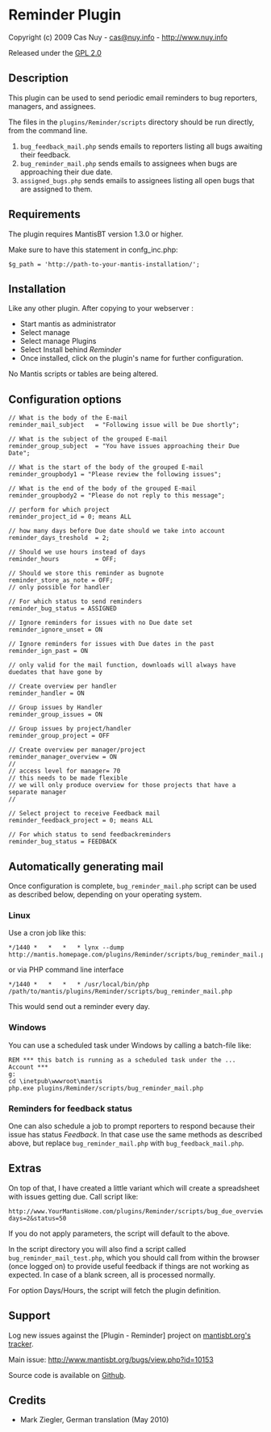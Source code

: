 # Reminder Plugin

Copyright (c) 2009  Cas Nuy - cas@nuy.info - http://www.nuy.info

Released under the [GPL 2.0](http://opensource.org/licenses/GPL-2.0)

## Description

This plugin can be used to send  periodic email reminders to bug reporters,
managers, and assignees.

The files in the `plugins/Reminder/scripts` directory should be run directly,
from the command line.

1. `bug_feedback_mail.php` sends emails to reporters listing all bugs awaiting
   their feedback.
2. `bug_reminder_mail.php` sends emails to assignees when bugs are approaching
   their due date.
3. `assigned_bugs.php` sends emails to assignees listing all open bugs that are
   assigned to them.


## Requirements

The plugin requires MantisBT version 1.3.0 or higher.

Make sure to have this statement in confg_inc.php:
```
$g_path = 'http://path-to-your-mantis-installation/';
```


## Installation

Like any other plugin. After copying to your webserver :

- Start mantis as administrator
- Select manage
- Select manage Plugins
- Select Install behind *Reminder*
- Once installed, click on the plugin's name for further configuration.

No Mantis scripts or tables are being altered.


## Configuration options

```
// What is the body of the E-mail
reminder_mail_subject	= "Following issue will be Due shortly";

// What is the subject of the grouped E-mail
reminder_group_subject	= "You have issues approaching their Due Date";

// What is the start of the body of the grouped E-mail
reminder_groupbody1	= "Please review the following issues";

// What is the end of the body of the grouped E-mail
reminder_groupbody2	= "Please do not reply to this message";

// perform for which project
reminder_project_id = 0; means ALL

// how many days before Due date should we take into account
reminder_days_treshold  = 2;

// Should we use hours instead of days
reminder_hours		  	= OFF;

// Should we store this reminder as bugnote
reminder_store_as_note = OFF;
// only possible for handler

// For which status to send reminders
reminder_bug_status = ASSIGNED

// Ignore reminders for issues with no Due date set
reminder_ignore_unset = ON

// Ignore reminders for issues with Due dates in the past
reminder_ign_past = ON

// only valid for the mail function, downloads will always have duedates that have gone by

// Create overview per handler
reminder_handler = ON

// Group issues by Handler
reminder_group_issues = ON

// Group issues by project/handler
reminder_group_project = OFF

// Create overview per manager/project
reminder_manager_overview = ON
//
// access level for manager= 70
// this needs to be made flexible
// we will only produce overview for those projects that have a separate manager
//

// Select project to receive Feedback mail
reminder_feedback_project = 0; means ALL

// For which status to send feedbackreminders
reminder_bug_status = FEEDBACK
```

## Automatically generating mail

Once configuration is complete, `bug_reminder_mail.php` script can be used
as described below, depending on your operating system.


### Linux

Use a cron job like this:
```
*/1440 *   *   *   * lynx --dump http://mantis.homepage.com/plugins/Reminder/scripts/bug_reminder_mail.php
```

or via PHP command line interface
```
*/1440 *   *   *   * /usr/local/bin/php /path/to/mantis/plugins/Reminder/scripts/bug_reminder_mail.php
```

This would send out a reminder every day.


### Windows

You can use a scheduled task under Windows by calling a batch-file like:

```
REM *** this batch is running as a scheduled task under the ... Account ***
g:
cd \inetpub\wwwroot\mantis
php.exe plugins/Reminder/scripts/bug_reminder_mail.php
```

### Reminders for feedback status

One can also schedule a job to prompt reporters to respond because their
issue has status *Feedback*. In that case use the same methods as described
above, but replace `bug_reminder_mail.php` with `bug_feedback_mail.php`.


## Extras

On top of that, I have created a little variant which will create a
spreadsheet with issues getting due. Call script like:

```
http://www.YourMantisHome.com/plugins/Reminder/scripts/bug_due_overview2.php?days=2&status=50
```

If you do not apply parameters, the script will default to the above.

In the script directory you will also find a script called
`bug_reminder_mail_test.php`, which you should call from within the
browser (once logged on) to provide useful feedback if things are not
working as expected. In case of a blank screen, all is processed normally.

For option Days/Hours, the script will fetch the plugin definition.


## Support

Log new issues against the [Plugin - Reminder] project on
[mantisbt.org's tracker](http://www.mantisbt.org/bugs/view_all_bug_page.php?project_id=7).

Main issue: http://www.mantisbt.org/bugs/view.php?id=10153

Source code is available on [Github](https://github.com/mantisbt-plugins/Reminder).


## Credits

- Mark Ziegler, German translation (May 2010)
